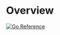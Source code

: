 # Overview

[![Go Reference](https://pkg.go.dev/badge/github.com/aws/aws-lambda-go/lambda/messages.svg)](https://pkg.go.dev/github.com/aws/aws-lambda-go/lambda/messages)

